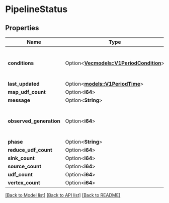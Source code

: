 # PipelineStatus

## Properties

Name | Type | Description | Notes
------------ | ------------- | ------------- | -------------
**conditions** | Option<[**Vec<models::V1PeriodCondition>**](v1.Condition.md)> | Conditions are the latest available observations of a resource's current state. | [optional]
**last_updated** | Option<[**models::V1PeriodTime**](v1.Time.md)> |  | [optional]
**map_udf_count** | Option<**i64**> |  | [optional]
**message** | Option<**String**> |  | [optional]
**observed_generation** | Option<**i64**> | ObservedGeneration stores the generation value observed by the controller. | [optional]
**phase** | Option<**String**> |  | [optional]
**reduce_udf_count** | Option<**i64**> |  | [optional]
**sink_count** | Option<**i64**> |  | [optional]
**source_count** | Option<**i64**> |  | [optional]
**udf_count** | Option<**i64**> |  | [optional]
**vertex_count** | Option<**i64**> |  | [optional]

[[Back to Model list]](../README.md#documentation-for-models) [[Back to API list]](../README.md#documentation-for-api-endpoints) [[Back to README]](../README.md)



